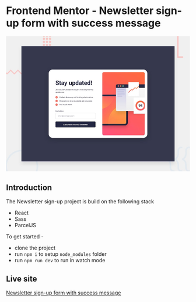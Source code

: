 # Frontend Mentor - Newsletter sign-up form with success message

![Design preview for the Newsletter sign-up form with success message coding challenge](./design/desktop-preview.jpg)

## Introduction
The Newsletter sign-up project is build on the following stack

- React
- Sass
- ParcelJS

To get started - 

- clone the project
- run `npm i` to setup `node_modules` folder
- run `npm run dev` to run in watch mode 

## Live site
[Newsletter sign-up form with success message](https://newslettersuccessmessage.netlify.app/)
